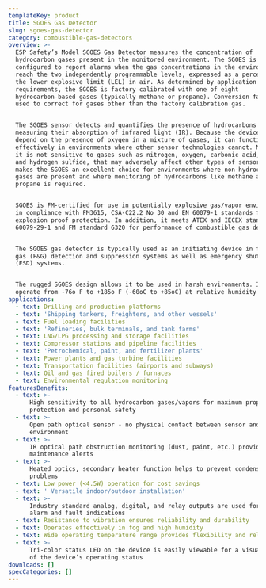 ```yaml
---
templateKey: product
title: SGOES Gas Detector
slug: sgoes-gas-detector
category: combustible-gas-detectors
overview: >-
  ESP Safety’s Model SGOES Gas Detector measures the concentration of
  hydrocarbon gases present in the monitored environment. The SGOES is
  configured to report alarms when the gas concentrations in the environment
  reach the two independently programmable levels, expressed as a percentage of
  the lower explosive limit (LEL) in air. As determined by application
  requirements, the SGOES is factory calibrated with one of eight
  hydrocarbon-based gases (typically methane or propane). Conversion factors are
  used to correct for gases other than the factory calibration gas.


  The SGOES sensor detects and quantifies the presence of hydrocarbons by
  measuring their absorption of infrared light (IR). Because the device does not
  depend on the presence of oxygen in a mixture of gases, it can function
  effectively in environments where other sensor technologies cannot. Moreover,
  it is not sensitive to gases such as nitrogen, oxygen, carbonic acid, ammonia,
  and hydrogen sulfide, that may adversely affect other types of sensors. This
  makes the SGOES an excellent choice for environments where non-hydrocarbon
  gases are present and where monitoring of hydrocarbons like methane and
  propane is required.


  SGOES is FM-certified for use in potentially explosive gas/vapor environments
  in compliance with FM3615, CSA-C22.2 No 30 and EN 60079-1 standards for
  explosion proof protection. In addition, it meets ATEX and IECEX standard EN
  60079-29-1 and FM standard 6320 for performance of combustible gas detectors.


  The SGOES gas detector is typically used as an initiating device in fire and
  gas (F&G) detection and suppression systems as well as emergency shutdown
  (ESD) systems.


  The rugged SGOES design allows it to be used in harsh environments. It will
  operate from -76o F to +185o F (-60oC to +85oC) at relative humidity up to 95%
applications:
  - text: Drilling and production platforms
  - text: 'Shipping tankers, freighters, and other vessels'
  - text: Fuel loading facilities
  - text: 'Refineries, bulk terminals, and tank farms'
  - text: LNG/LPG processing and storage facilities
  - text: Compressor stations and pipeline facilities
  - text: 'Petrochemical, paint, and fertilizer plants'
  - text: Power plants and gas turbine facilities
  - text: Transportation facilities (airports and subways)
  - text: Oil and gas fired boilers / furnaces
  - text: Environmental regulation monitoring
featuresBenefits:
  - text: >-
      High sensitivity to all hydrocarbon gases/vapors for maximum property
      protection and personal safety
  - text: >-
      Open path optical sensor - no physical contact between sensor and
      environment
  - text: >-
      IR optical path obstruction monitoring (dust, paint, etc.) provides
      maintenance alerts
  - text: >-
      Heated optics, secondary heater function helps to prevent condensation
      problems
  - text: Low power (<4.5W) operation for cost savings
  - text: ' Versatile indoor/outdoor installation'
  - text: >-
      Industry standard analog, digital, and relay outputs are used for remote
      alarm and fault indications
  - text: Resistance to vibration ensures reliability and durability
  - text: Operates effectively in fog and high humidity
  - text: Wide operating temperature range provides flexibility and reliability
  - text: >-
      Tri-color status LED on the device is easily viewable for a visual report
      of the device’s operating status
downloads: []
specCategories: []
---
```


